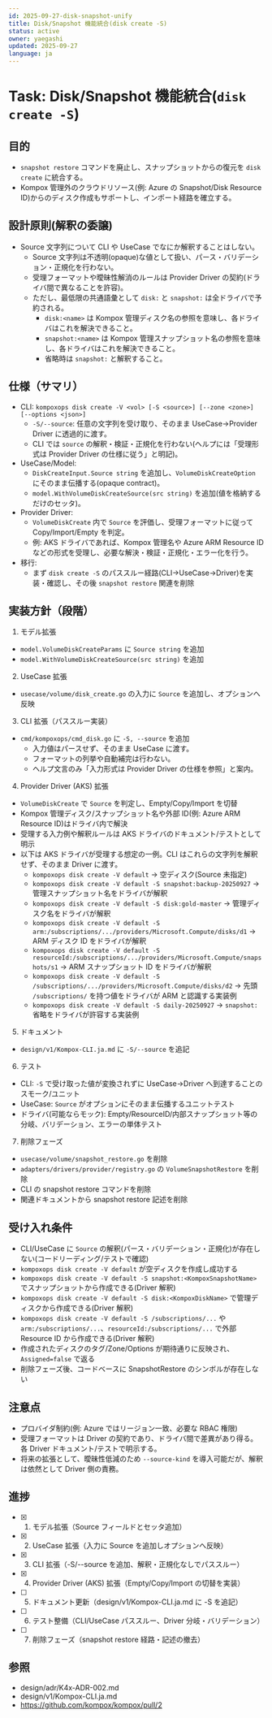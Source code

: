 ```yaml
---
id: 2025-09-27-disk-snapshot-unify
title: Disk/Snapshot 機能統合(disk create -S)
status: active
owner: yaegashi
updated: 2025-09-27
language: ja
---
```

# Task: Disk/Snapshot 機能統合(`disk create -S`)

## 目的

- `snapshot restore` コマンドを廃止し、スナップショットからの復元を `disk create` に統合する。
- Kompox 管理外のクラウドリソース(例: Azure の Snapshot/Disk Resource ID)からのディスク作成もサポートし、インポート経路を確立する。

## 設計原則(解釈の委譲)

- Source 文字列について CLI や UseCase でなにか解釈することはしない。
  - Source 文字列は不透明(opaque)な値として扱い、パース・バリデーション・正規化を行わない。
  - 受理フォーマットや曖昧性解消のルールは Provider Driver の契約(ドライバ間で異なることを許容)。
  - ただし、最低限の共通語彙として `disk:` と `snapshot:` は全ドライバで予約される。
    - `disk:<name>` は Kompox 管理ディスク名の参照を意味し、各ドライバはこれを解決できること。
    - `snapshot:<name>` は Kompox 管理スナップショット名の参照を意味し、各ドライバはこれを解決できること。
    - 省略時は `snapshot:` と解釈すること。

## 仕様（サマリ）

- CLI: `kompoxops disk create -V <vol> [-S <source>] [--zone <zone>] [--options <json>]`
  - `-S/--source`: 任意の文字列を受け取り、そのまま UseCase→Provider Driver に透過的に渡す。
  - CLI では `source` の解釈・検証・正規化を行わない(ヘルプには「受理形式は Provider Driver の仕様に従う」と明記)。
- UseCase/Model:
  - `DiskCreateInput.Source string` を追加し、`VolumeDiskCreateOption` にそのまま伝播する(opaque contract)。
  - `model.WithVolumeDiskCreateSource(src string)` を追加(値を格納するだけのセッタ)。
- Provider Driver:
  - `VolumeDiskCreate` 内で `Source` を評価し、受理フォーマットに従って Copy/Import/Empty を判定。
  - 例: AKS ドライバであれば、Kompox 管理名や Azure ARM Resource ID などの形式を受理し、必要な解決・検証・正規化・エラー化を行う。
- 移行:
  - まず `disk create -S` のパススルー経路(CLI→UseCase→Driver)を実装・確認し、その後 `snapshot restore` 関連を削除

## 実装方針（段階）

1) モデル拡張
- `model.VolumeDiskCreateParams` に `Source string` を追加
- `model.WithVolumeDiskCreateSource(src string)` を追加

2) UseCase 拡張
- `usecase/volume/disk_create.go` の入力に `Source` を追加し、オプションへ反映

3) CLI 拡張（パススルー実装）
- `cmd/kompoxops/cmd_disk.go` に `-S, --source` を追加
  - 入力値はパースせず、そのまま UseCase に渡す。
  - フォーマットの列挙や自動補完は行わない。
  - ヘルプ文言のみ「入力形式は Provider Driver の仕様を参照」と案内。

4) Provider Driver (AKS) 拡張
- `VolumeDiskCreate` で `Source` を判定し、Empty/Copy/Import を切替
- Kompox 管理ディスク/スナップショット名や外部 ID(例: Azure ARM Resource ID)はドライバ内で解決
- 受理する入力例や解釈ルールは AKS ドライバのドキュメント/テストとして明示
- 以下は AKS ドライバが受理する想定の一例。CLI はこれらの文字列を解釈せず、そのまま Driver に渡す。
  - `kompoxops disk create -V default` → 空ディスク(Source 未指定)
  - `kompoxops disk create -V default -S snapshot:backup-20250927` → 管理スナップショット名をドライバが解釈
  - `kompoxops disk create -V default -S disk:gold-master` → 管理ディスク名をドライバが解釈
  - `kompoxops disk create -V default -S arm:/subscriptions/.../providers/Microsoft.Compute/disks/d1` → ARM ディスク ID をドライバが解釈
  - `kompoxops disk create -V default -S resourceId:/subscriptions/.../providers/Microsoft.Compute/snapshots/s1` → ARM スナップショット ID をドライバが解釈
  - `kompoxops disk create -V default -S /subscriptions/.../providers/Microsoft.Compute/disks/d2` → 先頭 `/subscriptions/` を持つ値をドライバが ARM と認識する実装例
  - `kompoxops disk create -V default -S daily-20250927` → `snapshot:` 省略をドライバが許容する実装例

5) ドキュメント
- `design/v1/Kompox-CLI.ja.md` に `-S/--source` を追記

6) テスト
- CLI: `-S` で受け取った値が変換されずに UseCase→Driver へ到達することのスモーク/ユニット
- UseCase: `Source` がオプションにそのまま伝播するユニットテスト
- ドライバ(可能ならモック): Empty/ResourceID/内部スナップショット等の分岐、バリデーション、エラーの単体テスト

7) 削除フェーズ
- `usecase/volume/snapshot_restore.go` を削除
- `adapters/drivers/provider/registry.go` の `VolumeSnapshotRestore` を削除
- CLI の snapshot restore コマンドを削除
- 関連ドキュメントから snapshot restore 記述を削除

## 受け入れ条件

- CLI/UseCase に `Source` の解釈(パース・バリデーション・正規化)が存在しない(コードリーディング/テストで確認)
- `kompoxops disk create -V default` が空ディスクを作成し成功する
- `kompoxops disk create -V default -S snapshot:<KompoxSnapshotName>` でスナップショットから作成できる(Driver 解釈)
- `kompoxops disk create -V default -S disk:<KompoxDiskName>` で管理ディスクから作成できる(Driver 解釈)
- `kompoxops disk create -V default -S /subscriptions/...` や `arm:/subscriptions/...`、`resourceId:/subscriptions/...` で外部 Resource ID から作成できる(Driver 解釈)
- 作成されたディスクのタグ/Zone/Options が期待通りに反映され、`Assigned=false` で返る
- 削除フェーズ後、コードベースに SnapshotRestore のシンボルが存在しない

## 注意点

- プロバイダ制約(例: Azure ではリージョン一致、必要な RBAC 権限)
- 受理フォーマットは Driver の契約であり、ドライバ間で差異があり得る。各 Driver ドキュメント/テストで明示する。
- 将来の拡張として、曖昧性低減のため `--source-kind` を導入可能だが、解釈は依然として Driver 側の責務。

## 進捗

- [x] 1) モデル拡張（Source フィールドとセッタ追加）
- [x] 2) UseCase 拡張（入力に Source を追加しオプションへ反映）
- [x] 3) CLI 拡張（-S/--source を追加、解釈・正規化なしでパススルー）
- [x] 4) Provider Driver (AKS) 拡張（Empty/Copy/Import の切替を実装）
- [ ] 5) ドキュメント更新（design/v1/Kompox-CLI.ja.md に -S を追記）
- [ ] 6) テスト整備（CLI/UseCase パススルー、Driver 分岐・バリデーション）
- [ ] 7) 削除フェーズ（snapshot restore 経路・記述の撤去）

## 参照

- design/adr/K4x-ADR-002.md
- design/v1/Kompox-CLI.ja.md
- https://github.com/kompox/kompox/pull/2
